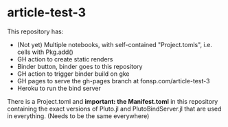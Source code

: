 # article-test-3







This repository has:

- (Not yet) Multiple notebooks, with self-contained "Project.tomls", i.e. cells with Pkg.add()
- GH action to create static renders
- Binder button, binder goes to this repository
- GH action to trigger binder build on gke
- GH pages to serve the gh-pages branch at fonsp.com/article-test-3
- Heroku to run the bind server



There is a Project.toml and **important: the Manifest.toml** in this repository containing the exact versions of Pluto.jl and PlutoBindServer.jl that are used in everything. (Needs to be the same everywhere)




